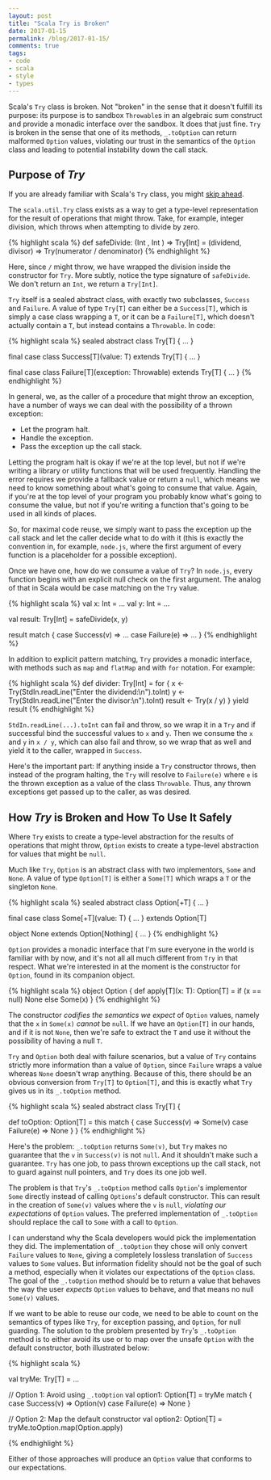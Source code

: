 ```yaml
---
layout: post
title: "Scala Try is Broken"
date: 2017-01-15
permalink: /blog/2017-01-15/
comments: true
tags:
- code
- scala
- style
- types
---
```


Scala's `Try` class is broken.
Not "broken" in the sense that it doesn't fulfill its purpose: its purpose is to sandbox `Throwable`s in an algebraic sum construct and provide a monadic interface over the sandbox.
It does that just fine.
`Try` is broken in the sense that one of its methods, `_.toOption` can return malformed `Option` values, violating our trust in the semantics of the `Option` class and leading to potential instability down the call stack.

<!--break-->

## Purpose of _Try_

If you are already familiar with Scala's `Try` class, you might [skip ahead](#how-try-is-broken-and-how-to-use-it-safely).

The `scala.util.Try` class exists as a way to get a type-level representation for the result of operations that might throw.
Take, for example, integer division, which throws when attempting to divide by zero.

{% highlight scala %}
def safeDivide: (Int     , Int    ) => Try[Int]
              = (dividend, divisor) => Try(numerator / denominator)
{% endhighlight %}

Here, since `/` might throw, we have wrapped the division inside the constructor for `Try`.
More subtly, notice the type signature of `safeDivide`.
We don't return an `Int`, we return a `Try[Int]`.

`Try` itself is a sealed abstract class, with exactly two subclasses, `Success` and `Failure`.
A value of type `Try[T]` can either be a `Success[T]`, which is simply a case class wrapping a `T`, or it can be a `Failure[T]`, which doesn't actually contain a `T`, but instead contains a `Throwable`.
In code:

{% highlight scala %}
sealed abstract class Try[T] { ... }

final case class Success[T](value: T)
  extends Try[T] { ... }

final case class Failure[T](exception: Throwable)
  extends Try[T] { ... }
{% endhighlight %}

In general, we, as the caller of a procedure that might throw an exception, have a number of ways we can deal with the possibility of a thrown exception:

- Let the program halt.
- Handle the exception.
- Pass the exception up the call stack.

Letting the program halt is okay if we're at the top level, but not if we're writing a library or utility functions that will be used frequently.
Handling the error requires we provide a fallback value or return a `null`, which means we need to know something about what's going to consume that value.
Again, if you're at the top level of your program you probably know what's going to consume the value, but not if you're writing a function that's going to be used in all kinds of places.

So, for maximal code reuse, we simply want to pass the exception up the call stack and let the caller decide what to do with it (this is exactly the convention in, for example, `node.js`, where the first argument of every function is a placeholder for a possible exception).

Once we have one, how do we consume a value of `Try`?
In `node.js`, every function begins with an explicit null check on the first argument.
The analog of that in Scala would be case matching on the `Try` value.

{% highlight scala %}
val x: Int = ...
val y: Int = ...

val result: Try[Int] = safeDivide(x, y)

result match {
  case Success(v) => ...
  case Failure(e) => ...
}
{% endhighlight %}

In addition to explicit pattern matching, `Try` provides a monadic interface, with methods such as `map` and `flatMap` and with `for` notation.
For example:

{% highlight scala %}
def divider: Try[Int] = for {
  x <- Try(StdIn.readLine("Enter the dividend:\n").toInt)
  y <- Try(StdIn.readLine("Enter the divisor:\n").toInt)
  result <- Try(x / y)
} yield result
{% endhighlight %}

`StdIn.readLine(...).toInt` can fail and throw, so we wrap it in a `Try` and if successful bind the successful values to `x` and `y`.
Then we consume the `x` and `y` in `x / y`, which can also fail and throw, so we wrap that as well and yield it to the caller, wrapped in `Success`.

Here's the important part: If anything inside a `Try` constructor throws, then instead of the program halting, the `Try` will resolve to `Failure(e)` where `e` is the thrown exception as a value of the class `Throwable`.
Thus, any thrown exceptions get passed up to the caller, as was desired.

## How _Try_ is Broken and How To Use It Safely

Where `Try` exists to create a type-level abstraction for the results of operations that might throw, `Option` exists to create a type-level abstraction for values that might be `null`.

Much like `Try`, `Option` is an abstract class with two implementors, `Some` and `None`.
A value of type `Option[T]` is either a `Some[T]` which wraps a `T` or the singleton `None`.

{% highlight scala %}
sealed abstract class Option[+T] { ... }

final case class Some[+T](value: T) { ... }
  extends Option[T]

object None extends Option[Nothing] { ... }
{% endhighlight %}

`Option` provides a monadic interface that I'm sure everyone in the world is familiar with by now, and it's not all all much different from `Try` in that respect.
What we're interested in at the moment is the constructor for `Option`, found in its companion object.

{% highlight scala %}
object Option {
  def apply[T](x: T): Option[T] =
    if (x == null) None else Some(x)
}
{% endhighlight %}

The constructor *codifies the semantics we expect* of `Option` values, namely that the `x` in `Some(x)` *cannot* be `null`.
If we have an `Option[T]` in our hands, and if it is not `None`, then we're safe to extract the `T` and use it without the possibility of having a null `T`.

`Try` and `Option` both deal with failure scenarios, but a value of `Try` contains strictly more information than a value of `Option`, since `Failure` wraps a value whereas `None` doesn't wrap anything.
Because of this, there should be an obvious conversion from `Try[T]` to `Option[T]`, and this is exactly what `Try` gives us in its `_.toOption` method.

{% highlight scala %}
sealed abstract class Try[T] {

  def toOption: Option[T] = this match {
    case Success(v) => Some(v)
    case Failure(e) => None
  }
}
{% endhighlight %}

Here's the problem: `_.toOption` returns `Some(v)`, but `Try` makes no guarantee that the `v` in `Success(v)` is not `null`.
And it shouldn't make such a guarantee.
`Try` has one job, to pass thrown exceptions up the call stack, not to guard against null pointers, and `Try` does its one job well.

The problem is that `Try`'s `_.toOption` method calls `Option`'s implementor `Some` directly instead of calling `Options`'s default constructor.
This can result in the creation of `Some(v)` values where the `v` is `null`, *violating our expectations* of `Option` values.
The preferred implementation of `_.toOption` should replace the call to `Some` with a call to `Option`.

I can understand why the Scala developers would pick the implementation they did.
The implementation of `_.toOption` they chose will only convert `Failure` values to `None`, giving a completely lossless translation of `Success` values to `Some` values.
But information fidelity should not be the goal of such a method, especially when it violates our expectations of the `Option` class.
The goal of the `_.toOption` method should be to return a value that behaves the way the user *expects* `Option` values to behave, and that means no null `Some(v)` values.

If we want to be able to reuse our code, we need to be able to count on the semantics of types like `Try`, for exception passing, and `Option`, for null guarding.
The solution to the problem presented by `Try`'s `_.toOption` method is to either avoid its use or to map over the unsafe `Option` with the default constructor, both illustrated below:

{% highlight scala %}

val tryMe: Try[T] = ...

// Option 1: Avoid using `_.toOption`
val option1: Option[T] = tryMe match {
  case Success(v) => Option(v)
  case Failure(e) => None
}

// Option 2: Map the default constructor
val option2: Option[T] =
  tryMe.toOption.map(Option.apply)

{% endhighlight %}

Either of those approaches will produce an `Option` value that conforms to our expectations.
